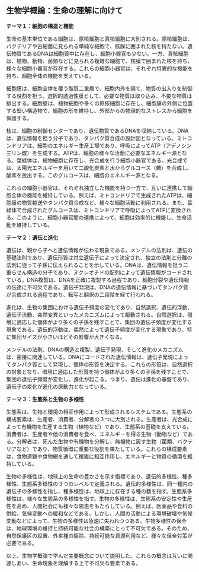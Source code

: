 ## 生物学概論：生命の理解に向けて

**テーマ１：細胞の構造と機能**

生命の基本単位である細胞は、原核細胞と真核細胞に大別される。原核細胞は、バクテリアや古細菌に見られる単純な細胞で、核膜に囲まれた核を持たない。遺伝物質であるDNAは細胞質中に存在し、細胞小器官も少ない。一方、真核細胞は、植物、動物、菌類などに見られる複雑な細胞で、核膜で囲まれた核を持ち、様々な細胞小器官が存在する。これらの細胞小器官は、それぞれ特異的な機能を持ち、細胞全体の機能を支えている。

細胞膜は、細胞全体を覆う脂質二重層で、細胞内外を隔て、物質の出入りを制御する役割を担う。選択的透過性膜として、必要な物質は取り込み、不要な物質は排出する。細胞壁は、植物細胞や多くの原核細胞に存在し、細胞膜の外側に位置する堅い構造物で、細胞の形を維持し、外部からの物理的なストレスから細胞を保護する。

核は、細胞の制御センターであり、遺伝物質であるDNAを収納している。DNAは、遺伝情報を担う分子であり、タンパク質合成の設計図となっている。ミトコンドリアは、細胞のエネルギー生産工場であり、呼吸によってATP（アデノシン三リン酸）を生成する。ATPは、細胞の様々な活動に必要なエネルギー源となる。葉緑体は、植物細胞に存在し、光合成を行う細胞小器官である。光合成では、太陽光エネルギーを用いて二酸化炭素と水からグルコース（糖）を合成し、酸素を放出する。このグルコースは、細胞のエネルギー源となる。

これらの細胞小器官は、それぞれ独立した機能を持つ一方で、互いに連携して細胞全体の機能を維持している。例えば、ミトコンドリアで生成されたATPは、細胞膜の物質輸送やタンパク質合成など、様々な細胞活動に利用される。また、葉緑体で合成されたグルコースは、ミトコンドリアで呼吸によってATPに変換される。このように、細胞小器官間の連携によって、細胞は効率的に機能し、生命活動を維持している。


**テーマ２：遺伝と進化**

遺伝は、親から子へと遺伝情報が伝わる現象である。メンデルの法則は、遺伝の基礎法則であり、遺伝形質は対立遺伝子によって決定され、独立の法則と分離の法則に従って子孫に伝えられることを示している。DNAは、遺伝情報を担う二重らせん構造の分子であり、ヌクレオチドの配列によって遺伝情報がコードされている。DNA複製は、DNAを正確に複製する過程であり、細胞分裂や遺伝情報の伝達に不可欠である。遺伝子発現は、DNAの遺伝情報に基づいてタンパク質が合成される過程であり、転写と翻訳の二段階を経て行われる。

進化は、生物の集団における遺伝子頻度の変化であり、自然選択、遺伝的浮動、遺伝子流動、突然変異といったメカニズムによって駆動される。自然選択は、環境に適応した個体がより多くの子孫を残すことで、集団の遺伝子頻度が変化する現象である。遺伝的浮動は、偶然によって遺伝子頻度が変化する現象であり、特に集団サイズが小さいほどその影響が大きくなる。

メンデルの法則、DNAの構造と複製、遺伝子発現、そして進化のメカニズムは、密接に関連している。DNAにコードされた遺伝情報は、遺伝子発現によってタンパク質として発現し、個体の形質を決定する。これらの形質は、自然選択の対象となり、環境に適応した形質を持つ個体がより多くの子孫を残すことで、集団の遺伝子頻度が変化し、進化が起こる。つまり、遺伝は進化の基盤であり、遺伝子の変化が進化の原動力となっている。


**テーマ３：生態系と生物の多様性**

生態系は、生物と環境の相互作用によって形成されるシステムである。生態系の構成要素は、生産者、消費者、分解者の３つに大別される。生産者は、光合成によって有機物を生産する生物（植物など）であり、生態系の基礎を支えている。消費者は、生産者や他の消費者を食べ、エネルギーを得る生物（動物など）である。分解者は、死んだ生物や有機物を分解し、無機物に戻す生物（菌類、バクテリアなど）であり、物質循環に重要な役割を果たしている。これらの構成要素は、食物連鎖や食物網を通して複雑に相互作用し、エネルギーと物質の循環を維持している。

生物の多様性は、地球上の生命の豊かさを示す指標であり、遺伝的多様性、種多様性、生態系多様性の３つのレベルで定義される。遺伝的多様性は、同一種内の遺伝子の多様性を指し、種多様性は、地球上に存在する種の数を指す。生態系多様性は、様々な生態系の多様性を指す。生物の多様性は、生態系の安定性や生産性を高め、人間社会にも様々な恩恵をもたらしている。例えば、医薬品や食料の供給、気候変動への緩和などである。しかし、人間の活動による環境破壊や気候変動などによって、生物の多様性は急速に失われつつある。生物多様性の保全は、地球環境の維持と持続可能な社会の構築にとって不可欠である。そのため、自然保護区の設置、外来種の駆除、持続可能な資源利用など、様々な保全対策が必要である。


以上、生物学概論で学んだ主要概念について説明した。これらの概念は互いに関連しあい、生命現象を理解する上で不可欠な要素である。
